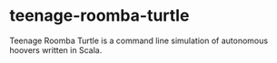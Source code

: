 # teenage-roomba-turtle
Teenage Roomba Turtle is a command line simulation of autonomous hoovers written in Scala.
